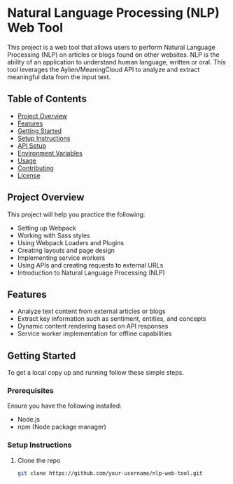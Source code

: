 # Natural Language Processing (NLP) Web Tool

This project is a web tool that allows users to perform Natural Language Processing (NLP) on articles or blogs found on other websites. NLP is the ability of an application to understand human language, written or oral. This tool leverages the Aylien/MeaningCloud API to analyze and extract meaningful data from the input text.

## Table of Contents

- [Project Overview](#project-overview)
- [Features](#features)
- [Getting Started](#getting-started)
- [Setup Instructions](#setup-instructions)
- [API Setup](#api-setup)
- [Environment Variables](#environment-variables)
- [Usage](#usage)
- [Contributing](#contributing)
- [License](#license)

## Project Overview

This project will help you practice the following:

- Setting up Webpack
- Working with Sass styles
- Using Webpack Loaders and Plugins
- Creating layouts and page design
- Implementing service workers
- Using APIs and creating requests to external URLs
- Introduction to Natural Language Processing (NLP)

## Features

- Analyze text content from external articles or blogs
- Extract key information such as sentiment, entities, and concepts
- Dynamic content rendering based on API responses
- Service worker implementation for offline capabilities

## Getting Started

To get a local copy up and running follow these simple steps.

### Prerequisites

Ensure you have the following installed:

- Node.js
- npm (Node package manager)

### Setup Instructions

1. Clone the repo

   ```sh
   git clone https://github.com/your-username/nlp-web-tool.git

